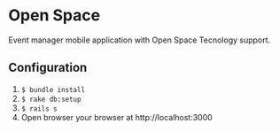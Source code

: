 # Open Space
Event manager mobile application with Open Space Tecnology support.

## Configuration
1. `$ bundle install`
2. `$ rake db:setup`
3. `$ rails s`
4. Open browser your browser at http://localhost:3000